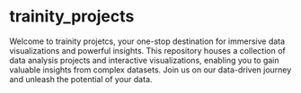 # trainity_projects
Welcome to trainity projetcs, your one-stop destination for immersive data visualizations and powerful insights. This repository houses a collection of data analysis projects and interactive visualizations, enabling you to gain valuable insights from complex datasets. Join us on our data-driven journey and unleash the potential of your data. 
